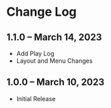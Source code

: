 # Change Log

## 1.1.0 – March 14, 2023
* Add Play Log
* Layout and Menu Changes

## 1.0.0 – March 10, 2023
* Initial Release
